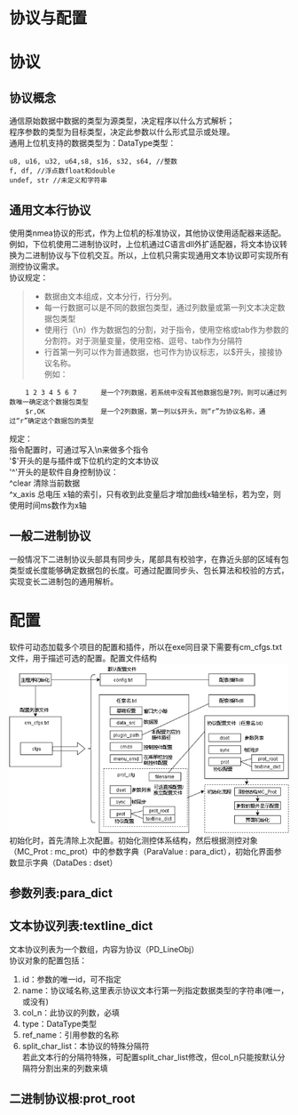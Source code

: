 协议与配置  
======  
# 协议  
## 协议概念  
通信原始数据中数据的类型为源类型，决定程序以什么方式解析；  
程序参数的类型为目标类型，决定此参数以什么形式显示或处理。  
通用上位机支持的数据类型为：DataType类型：
```  
u8, u16, u32, u64,s8, s16, s32, s64, //整数
f, df, //浮点数float和double
undef, str //未定义和字符串
```  
## 通用文本行协议  
使用类nmea协议的形式，作为上位机的标准协议，其他协议使用适配器来适配。例如，下位机使用二进制协议时，上位机通过C语言dll外扩适配器，将文本协议转换为二进制协议与下位机交互。所以，上位机只需实现通用文本协议即可实现所有测控协议需求。  
协议规定：  
> - 数据由文本组成，文本分行，行分列。  
> - 每一行数据可以是不同的数据包类型，通过列数量或第一列文本决定数据包类型  
> - 使用行（\n）作为数据包的分割，对于指令，使用空格或tab作为参数的分割符。对于测量变量，使用空格、逗号、tab作为分隔符  
> - 行首第一列可以作为普通数据，也可作为协议标志，以$开头，接接协议名称。  
例如：  
```  
    1 2 3 4 5 6 7      是一个7列数据，若系统中没有其他数据包是7列，则可以通过列数唯一确定这个数据包类型
    $r,OK              是一个2列数据，第一列以$开头，则“r”为协议名称，通过“r”确定这个数据包的类型
```  
规定：  
指令配置时，可通过写入\n来做多个指令  
'$'开头的是与插件或下位机约定的文本协议  
'^'开头的是软件自身控制协议：  
	^clear         清除当前数据  
	^x_axis 总电压 x轴的索引，只有收到此变量后才增加曲线x轴坐标，若为空，则使用时间ms数作为x轴  

## 一般二进制协议  
一般情况下二进制协议头部具有同步头，尾部具有校验字，在靠近头部的区域有包类型或长度能够确定数据包的长度。可通过配置同步头、包长算法和校验的方式，实现变长二进制包的通用解析。  
# 配置  
软件可动态加载多个项目的配置和插件，所以在exe同目录下需要有cm_cfgs.txt文件，用于描述可选的配置。配置文件结构  
![image](draft/配置结构.png)  
初始化时，首先清除上次配置。初始化测控体系结构，然后根据测控对象（MC_Prot : mc_prot）中的参数字典（ParaValue : para_dict），初始化界面参数显示字典（DataDes : dset）
## 参数列表:para_dict  
## 文本协议列表:textline_dict  
文本协议列表为一个数组，内容为协议（PD_LineObj）  
协议对象的配置包括：  
1. id：参数的唯一id，可不指定  
1. name：协议域名称,这里表示协议文本行第一列指定数据类型的字符串(唯一，或没有)  
1. col_n：此协议的列数，必填  
1. type：DataType类型  
1. ref_name：引用参数的名称  
1. split_char_list：本协议的特殊分隔符  
若此文本行的分隔符特殊，可配置split_char_list修改，但col_n只能按默认分隔符分割出来的列数来填  
## 二进制协议根:prot_root  
